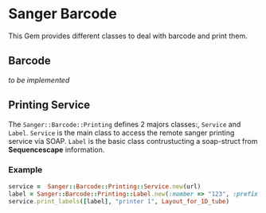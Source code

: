 # Sanger Barcode
This Gem provides different classes to deal with barcode and print them.

## Barcode
*to be implemented*
## Printing Service
The `Sanger::Barcode::Printing` defines 2 majors classes:, `Service` and 
`Label`.
`Service` is the main class to access the remote sanger printing service via 
SOAP.
`Label` is the basic class contrustucting a soap-struct from **Sequencescape**
information.

### Example 
```ruby
service =  Sanger::Barcode::Printing::Service.new(url) 
label = Sanger::Barcode::Printing::Label.new(:number => "123", :prefix => "NT", :study => "my study") 
service.print_labels([label], "printer 1", Layout_for_1D_tube) 
```
